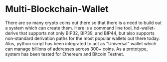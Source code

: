 # Multi-Blockchain-Wallet

There are so many crypto coins out there so that there is a need to build out a system which can create them. Here is a command line tool, hd-wallet-derive that supports not only BIP32, BIP39, and BIP44, but also supports non-standard derivation paths for the most popular wallets out there today. Alos, python script has been integrated to act as "Universal" wallet which can manage billions of addresses across 300+ coins.
As a prototype, system has been tested for Ethereum and Bitcoin Testnet.
